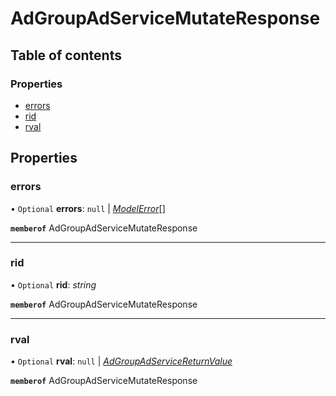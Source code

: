 # AdGroupAdServiceMutateResponse


## Table of contents

### Properties

- [errors](adgroupadservicemutateresponse.md#errors)
- [rid](adgroupadservicemutateresponse.md#rid)
- [rval](adgroupadservicemutateresponse.md#rval)

## Properties

### errors

• `Optional` **errors**: ``null`` \| [*ModelError*](modelerror.md)[]

**`memberof`** AdGroupAdServiceMutateResponse

___

### rid

• `Optional` **rid**: *string*

**`memberof`** AdGroupAdServiceMutateResponse

___

### rval

• `Optional` **rval**: ``null`` \| [*AdGroupAdServiceReturnValue*](adgroupadservicereturnvalue.md)

**`memberof`** AdGroupAdServiceMutateResponse
